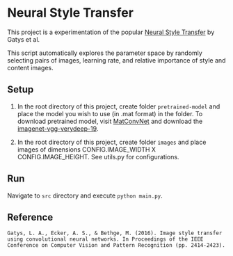 # Neural Style Transfer

This project is a experimentation of the popular [Neural Style Transfer][1] by Gatys et al.

This script automatically explores the parameter space by randomly selecting pairs of images, learning rate, and relative importance of style and content images.

## Setup

1. In the root directory of this project, create folder `pretrained-model` and place the model you wish to use (in .mat format) in the folder. To download pretrained model, visit [MatConvNet](http://www.vlfeat.org/matconvnet/pretrained/) and download the [imagenet-vgg-verydeep-19](http://www.vlfeat.org/matconvnet/models/imagenet-vgg-verydeep-19.mat).

2. In the root directory of this project, create folder `images` and place images of dimensions CONFIG.IMAGE_WIDTH X CONFIG.IMAGE_HEIGHT. See utils.py for configurations.

## Run

Navigate to `src` directory and execute `python main.py`.

## Reference
```
Gatys, L. A., Ecker, A. S., & Bethge, M. (2016). Image style transfer using convolutional neural networks. In Proceedings of the IEEE Conference on Computer Vision and Pattern Recognition (pp. 2414-2423).
```

[1]:https://arxiv.org/pdf/1508.06576.pdf
